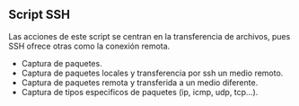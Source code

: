 ## Script SSH

Las acciones de este script se centran en la transferencia de archivos, pues SSH ofrece otras como la conexión remota.
* Captura de paquetes.
* Captura de paquetes locales y transferencia por ssh  un medio remoto.
* Captura de paquetes remota y transferida a un medio diferente.
* Captura de tipos especificos de paquetes (ip, icmp, udp, tcp...).
